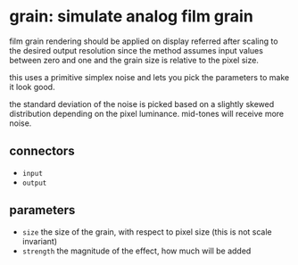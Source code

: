 # grain: simulate analog film grain

film grain rendering should be applied on display referred
after scaling to the desired output resolution since the
method assumes input values between zero and one and the grain
size is relative to the pixel size.

this uses a primitive simplex noise and lets you
pick the parameters to make it look good.

the standard deviation of the noise is picked based on
a slightly skewed distribution depending on the pixel luminance.
mid-tones will receive more noise.

## connectors

* `input`
* `output`

## parameters

* `size` the size of the grain, with respect to pixel size (this is not scale invariant)
* `strength` the magnitude of the effect, how much will be added


